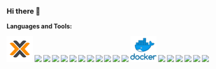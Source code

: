 ### Hi there 👋

**Languages and Tools:**  



<code><img height="60" src="images/icons8-proxmox.svg"></code>
<code><img height="60" src="https://pngimg.com/uploads/linux/linux_PNG1.png"></code>
<code><img height="60" src="https://img.icons8.com/color/48/000000/ubuntu--v1.png"></code>
<code><img height="60" src="https://img2.freepng.ru/20180420/dzw/kisspng-centos-fedora-computer-software-linux-5ada16a3264ff7.438783311524242083157.jpg"></code>
<code><img height="60" src="https://img2.freepng.ru/20180410/ude/kisspng-red-hat-enterprise-linux-red-hat-certification-pro-21-5acc63ed00e944.2202406815233443650037.jpg"></code>
<code><img height="60" src="https://img2.freepng.ru/20180405/ooe/kisspng-microsoft-windows-phone-windows-8-microsoft-5ac6373414d619.9321579015229397000854.jpg"></code>
<code><img height="60" src="https://img2.freepng.ru/20180812/ohs/kisspng-bash-unix-shell-unix-shell-scalable-vector-graphic-github-adentintime-holberton-systemengineering-5b70ee2d95ccb5.8702200715341276616136.jpg"></code>
<code><img height="60" src="https://img2.freepng.ru/20180704/wff/kisspng-powershell-installation-computer-icons-microsoft-c-shell-vpower-5b3ced257a2e35.9095032715307195255005.jpg"></code>
<code><img height="60" src="https://img2.freepng.ru/20180325/kpq/kisspng-python-logo-programmer-fierce-python-cliparts-5ab7bde1954e21.4104715915219911376116.jpg"></code>
<code><img height="60" src="https://www.kindpng.com/picc/m/13-131015_visual-studio-code-logo-hd-png-download.png"></code>
<code><img height="60" src="https://img2.freepng.ru/20180515/szw/kisspng-bash-git-computer-icons-installation-command-line-5afaca8a063267.8597770915263852900254.jpg"></code>
<code><img height="60" src="https://img2.freepng.ru/20180320/xaw/kisspng-github-version-control-fork-software-repository-png-github-logo-save-5ab0fb1f1120c2.3572126915215480630702.jpg"></code>
<code><img height="60" src="https://raw.githubusercontent.com/github/explore/80688e429a7d4ef2fca1e82350fe8e3517d3494d/topics/docker/docker.png"></code>
<code><img height="60" src="https://w7.pngwing.com/pngs/583/711/png-transparent-asterisk-business-telephone-system-computer-servers-digium-open-source-software-others-miscellaneous-telephone-call-orange.png"></code>
<code><img height="60" src="https://upload.wikimedia.org/wikipedia/commons/c/cb/FreePBX_Logo.png"></code>
<code><img height="60" src="https://roi4cio.com/fileadmin/user_upload/hyper_v.png"></code>
<code><img height="60" src="https://www.nanosystems.it/wp-content/uploads/2018/04/2007-vmware-1.jpg"></code>
<code><img height="60" src="https://img2.freepng.ru/20190125/xx/kisspng-logo-proxmox-virtual-environment-ceph-admin-magazi-rik-goldman-9while9-twitter-5c4ac54c84a984.5206610615484040445434.jpg"></code>
<code><img height="60" src="https://designs.mikrotik.com/images/large/mikrotik.png"></code>



<!-- 
<code><img height="60" src=""></code>

https://www.seekpng.com/png/full/237-2372232_linux-logo-linux-logo.png

https://img2.freepng.ru/20180705/hpy/kisspng-tux-racer-linux-computer-icons-linux-foundation-5b3eafff280586.2022127615308349431639.jpg

https://img2.freepng.ru/20180430/zpq/kisspng-ubuntu-logo-macbook-pro-computer-icons-5ae720a71e1410.3558923515250966151232.jpg
-->






<!--
**Elefuntik/Elefuntik** is a ✨ _special_ ✨ repository because its `README.md` (this file) appears on your GitHub profile.

Here are some ideas to get you started:

- 🔭 I’m currently working on ...
- 🌱 I’m currently learning ...
- 👯 I’m looking to collaborate on ...
- 🤔 I’m looking for help with ...
- 💬 Ask me about ...
- 📫 How to reach me: ...
- 😄 Pronouns: ...
- ⚡ Fun fact: ...
-->
